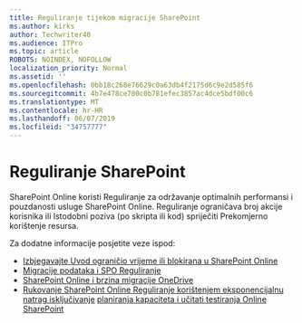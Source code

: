 ```yaml
---
title: Reguliranje tijekom migracije SharePoint
ms.author: kirks
author: Techwriter40
ms.audience: ITPro
ms.topic: article
ROBOTS: NOINDEX, NOFOLLOW
localization_priority: Normal
ms.assetid: ''
ms.openlocfilehash: 0bb18c268e76629c0a63db4f2175d6c9e2d585f6
ms.sourcegitcommit: 4b7e478ce700c0b781efec3857ac4dce5bdf00c6
ms.translationtype: MT
ms.contentlocale: hr-HR
ms.lasthandoff: 06/07/2019
ms.locfileid: "34757777"
---
```

# <a name="sharepoint-throttling"></a>Reguliranje SharePoint

SharePoint Online koristi Reguliranje za održavanje optimalnih performansi i pouzdanosti usluge SharePoint Online. Reguliranje ograničava broj akcije korisnika ili Istodobni poziva (po skripta ili kod) spriječiti Prekomjerno korištenje resursa. 

Za dodatne informacije posjetite veze ispod:

- [Izbjegavajte Uvod ograničio vrijeme ili blokirana u SharePoint Online](https://docs.microsoft.com/sharepoint/dev/general-development/how-to-avoid-getting-throttled-or-blocked-in-sharepoint-online)
- [Migracije podataka i SPO Reguliranje](https://blogs.technet.microsoft.com/sposupport/2017/08/12/data-migration-and-spo-service-throttling/)
- [SharePoint Online i brzina migracije OneDrive](https://docs.microsoft.com/sharepointmigration/sharepoint-online-and-onedrive-migration-speed)
- [Rukovanje SharePoint Online Reguliranje korištenjem eksponencijalnu natrag isključivanje](https://docs.microsoft.com/sharepoint/dev/solution-guidance/handle-sharepoint-online-throttling-by-using-exponential-back-off)
[planiranja kapaciteta i učitati testiranja Online SharePoint](https://support.office.com/article/Capacity-planning-and-load-testing-SharePoint-Online-c932bd9b-fb9a-47ab-a330-6979d03688c0)